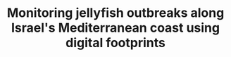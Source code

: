 ---
title: "Monitoring jellyfish outbreaks along Israel's Mediterranean coast using digital footprints"
authors: "Levy, T., A. Ghermandi, Y. Lehahn, D. Edelist, D. L. Angel"
journal: "Science of The Total Environment"
volume: "922"
pages: ""
year: 2024
doi: "10.1016/j.scitotenv.2024.171275"
url: "https://doi.org/10.1016/j.scitotenv.2024.171275"
pdf: false
openAccess: false
abstract: ""
keywords: ["jellyfish", "digital footprints", "monitoring", "Mediterranean"]
featured: false
---